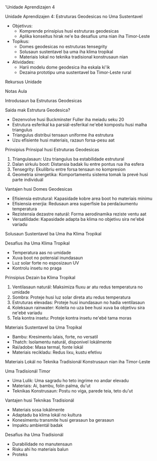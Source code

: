 'Unidade Aprendizajen 4

Unidade Aprendizajen 4: Estruturas Geodesicas no Uma Sustentavel
- Objetivus:
  * Komprende prinsipius husi estruturas geodesicas
  * Aplika konseitus hirak ne'e ba desafius uma nian iha Timor-Leste
- Topikus:
  * Domes geodesicas no estruturas tensegrity
  * Solusaun sustentavel ba uma iha klima tropikal
  * Materiais lokal no teknika tradisional konstrusaun nian
- Atividades:
  * Harii modelu dome geodesica iha eskala ki'ik
  * Dezaina prototipu uma sustentavel ba Timor-Leste rural

Rekursus Unidade

Notas Aula

Introdusaun ba Estruturas Geodesicas

Saida mak Estrutura Geodesica?
- Dezenvolve husi Buckminster Fuller iha meiadu seku 20
- Estrutura esferikal ka parsiál-esferikal ne'ebé kompostu husi malha triangulus
- Triangulus distribui tensaun uniforme iha estrutura
- Uzu efisiente husi materiais, razaun forsa-pesu aat

Prinsipius Prinsipal husi Estruturas Geodesicas
1. Triangulasaun: Uzu triangulus ba estabilidade estrutural
2. Dalan sirkulu boot: Distansia badak liu entre pontus rua iha esfera
3. Tensegrity: Ekuilíbriu entre forsa tensaun no kompresion
4. Geometria sinergetika: Komportamentu sistema tomak la prevé husi parte individuál

Vantajen husi Domes Geodesicas
- Efisiensia estrutural: Kapasidade kobre area boot ho materiais minimu
- Efisiensia enerjia: Redusaun area superfisie ba perda/aumentu temperatura
- Rezistensia dezastre naturál: Forma aerodinamika reziste ventu aat
- Versatilidade: Kapasidade adapta ba klima no objetivu sira ne'ebé variadu

Solusaun Sustentavel ba Uma iha Klima Tropikal

Desafius iha Uma Klima Tropikal
- Temperatura aas no umidade
- Xuva boot no potensial inundasaun
- Luz solar forte no esposizaun UV
- Kontrolu insetu no praga

Prinsipius Dezain ba Klima Tropikal
1. Ventilasaun naturál: Maksimiza fluxu ar atu redus temperatura no umidade
2. Sombra: Proteje husi luz solar direta atu redus temperatura
3. Estruturas elevadas: Proteje husi inundasaun no hadia ventilasaun
4. Koleksaun rainwater: Koleita no uza bee husi xuva ba objetivu sira ne'ebé variadu
5. Tela kontra insetu: Proteje kontra insetu ne'ebé tama moras

Materiais Sustentavel ba Uma Tropikal
- Bambu: Kresimentu lalais, forte, no versatil
- Thatch: Isolamentu naturál, disponivel lokálmente
- Rai/adobe: Masa termal, fonte lokál
- Materiais recikladu: Redus lixu, kustu efetivu

Materiais Lokál no Teknika Tradisionál Konstrusaun nian iha Timor-Leste

Uma Tradisionál Timor
- Uma Lulik: Uma sagradu ho teto ingrime no andar elevadu
- Materiais: Ai, bambu, folin palma, du'ut
- Teknikas Konstrusaun: Postu no viga, parede teia, teto du'ut

Vantajen husi Teknikas Tradisionál
- Materiais sosa lokálmente
- Adaptadu ba klima lokál no kultura
- Konesimentu transmite husi gerasaun ba gerasaun
- Impaktu ambientál badak

Desafius iha Uma Tradisionál
- Durabilidade no manutensaun
- Risku ahi ho materiais balun
- Proteks